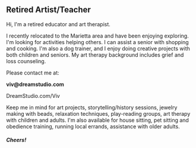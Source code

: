 ## Retired Artist/Teacher

<!--
I'm a retired a teacher and art therapist who is new to the Marietta area. I'm interested in assisting a local senior with shopping and cooking in exchange for an affordable living space. I'm also available for house sitting and pet sitting. I enjoy doing creative projects with children and seniors. My art therapy background includes grief and loss counseling.
-->

Hi, I'm a retired educator and art therapist.
<!--
I'm interested in moving to the neighborhood. Let me know if you know of anyone interested in renting a room or studio for around $600/month.
-->
I recently relocated to the Marietta area and have been enjoying exploring.  I'm looking for activities helping others.  I can assist a senior with shopping and cooking. I'm also a dog trainer, and I enjoy doing creative projects with both children and seniors. My art therapy background includes grief and loss counseling.  

Please contact me at: 

<b>vi<!---no bots-->v@<!-- -->dreamstudio.com</b>

DreamStudio.com/Viv
<br>

Keep me in mind for art projects, storytelling/history sessions, jewelry making with beads, relaxation techniques, play-reading groups, art therapy with children and adults. I'm also available for house sitting, pet sitting and obedience training, running local errands, assistance with older adults.

##### Cheers!

<!--
I am offering Women' Groups doing Art Therapy. The groups 
deal with many issues of life and have proven a success. 

Group of 4-6 women for 4 sessions @ $200.00 all.  

Let me know if you'd ever like to host a group at your house.

For individual sessions with someone, I typically do weekly sessions.  Usually 8 sessions to be effective
for you.  I am not covered by insurance at this time.  I could offer a sliding scale
payment. Looking forward to 
sharing more with you. 

I saw children & teens in schools for Hospice.  Look up
your local Hospice for current adult groups for help with loss of your mother.
-->
